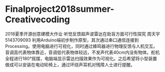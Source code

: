 # Finalproject2018summer-Creativecoding
2018夏季开源创意建模大作业
听觉反馈超声波雷达在助盲方面可行性探究
周天宇 5143709093
利用Arduino端初步制作原型，其次通过串口通信连接到Processing。使用电脑进行可视化，同时通过蜂鸣器进行物理反馈与人机交互。音调高代表物体靠近，音调低代表物体较远，不发声代表40cm内没有物体。舵机全程进行180°摇摆，电脑端显示雷达扫描效果作为可视化。之后希望将小型装置做成可以安装在电动轮椅上，通过环绕声耳机对残障人士进行提醒。
